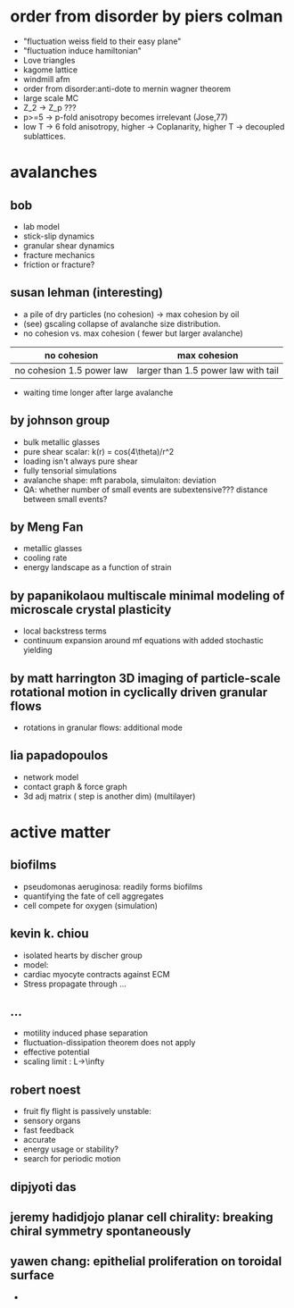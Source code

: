 # order from disorder by piers colman
+ "fluctuation weiss field to their easy plane"
+ "fluctuation induce hamiltonian"
+ Love triangles
+ kagome lattice
+ windmill afm
+ order from disorder:anti-dote to mernin wagner theorem
+ large scale MC
+ Z_2 -> Z_p ???
+ p>=5 -> p-fold anisotropy becomes irrelevant (Jose,77)
+ low T -> 6 fold anisotropy, higher -> Coplanarity, higher T -> decoupled sublattices.

# avalanches 
## bob
+ lab model
+ stick-slip dynamics
+ granular shear dynamics
+ fracture mechanics
+ friction or fracture?

## susan lehman (interesting)
+ a pile of dry particles (no cohesion) -> max cohesion by oil
+ (see) gscaling collapse of avalanche size distribution.
+ no cohesion vs. max cohesion ( fewer but larger avalanche)

no cohesion | max cohesion
---|---
no cohesion 1.5 power law | larger than 1.5 power law with tail

+ waiting time longer after large avalanche

## by johnson group
+ bulk metallic glasses
+ pure shear scalar: k(r) = cos(4\theta)/r^2
+ loading isn't always pure shear
+ fully tensorial simulations
+ avalanche shape: mft parabola, simulaiton: deviation
+ QA: whether number of small events are subextensive??? distance between small events?


## by Meng Fan
+ metallic glasses
+ cooling rate
+ energy landscape as a function of strain

## by papanikolaou multiscale minimal modeling of microscale crystal plasticity
+ local backstress terms
+ continuum expansion around mf equations with added stochastic yielding

## by matt harrington 3D imaging of particle-scale rotational motion in cyclically driven granular flows
+ rotations in granular flows: additional mode

## lia papadopoulos
+ network model
+ contact graph & force graph
+ 3d adj matrix ( step is another dim) (multilayer)


# active matter 
## biofilms
+ pseudomonas aeruginosa: readily forms biofilms
+ quantifying the fate of cell aggregates
+ cell compete for oxygen (simulation)

## kevin k. chiou
+ isolated hearts by discher group
+ model:
+ cardiac myocyte contracts against ECM
+ Stress propagate through ...

## ...
+ motility induced phase separation
+ fluctuation-dissipation theorem does not apply
+ effective potential
+ scaling limit : L->\infty

## robert noest
+ fruit fly flight is passively unstable:
+  sensory organs
+  fast feedback
+  accurate
+ energy usage or stability?
+ search for periodic motion

## dipjyoti das

## jeremy hadidjojo planar cell chirality: breaking chiral symmetry spontaneously

## yawen chang: epithelial proliferation on toroidal surface
+ 

